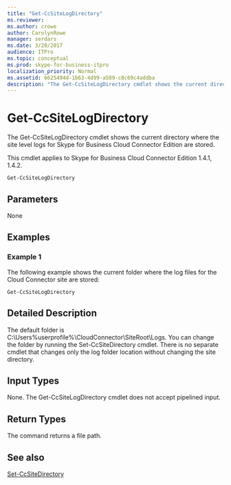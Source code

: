 ```yaml
---
title: "Get-CcSiteLogDirectory"
ms.reviewer: 
ms.author: crowe
author: CarolynRowe
manager: serdars
ms.date: 3/20/2017
audience: ITPro
ms.topic: conceptual
ms.prod: skype-for-business-itpro
localization_priority: Normal
ms.assetid: 6625494d-1b63-4d99-a589-c8c69c4addba
description: "The Get-CcSiteLogDirectory cmdlet shows the current directory where the site level logs for Skype for Business Cloud Connector Edition are stored."
---
```


# Get-CcSiteLogDirectory
 
The Get-CcSiteLogDirectory cmdlet shows the current directory where the site level logs for Skype for Business Cloud Connector Edition are stored. 
  
This cmdlet applies to Skype for Business Cloud Connector Edition 1.4.1, 1.4.2.
  
```
Get-CcSiteLogDirectory
```

## Parameters

None
  
## Examples
<a name="Examples"> </a>

### Example 1

The following example shows the current folder where the log files for the Cloud Connector site are stored:
  
```
Get-CcSiteLogDirectory
```

## Detailed Description
<a name="DetailedDescription"> </a>

The default folder is C:\Users\%userprofile%\CloudConnector\SiteRoot\Logs. You can change the folder by running the Set-CcSiteDirectory cmdlet. There is no separate cmdlet that changes only the log folder location without changing the site directory.
  
## Input Types
<a name="InputTypes"> </a>

None. The Get-CcSiteLogDirectory cmdlet does not accept pipelined input.
  
## Return Types
<a name="ReturnTypes"> </a>

The command returns a file path.
  
## See also
<a name="ReturnTypes"> </a>

[Set-CcSiteDirectory](set-ccsitedirectory.md)
  

